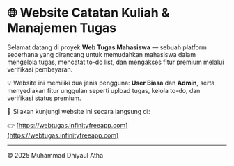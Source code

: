 # 🌐 Website Catatan Kuliah & Manajemen Tugas

Selamat datang di proyek **Web Tugas Mahasiswa** — sebuah platform sederhana yang dirancang untuk memudahkan mahasiswa dalam mengelola tugas, mencatat to-do list, dan mengakses fitur premium melalui verifikasi pembayaran.

💡 Website ini memiliki dua jenis pengguna: **User Biasa** dan **Admin**, serta menyediakan fitur unggulan seperti upload tugas, kelola to-do, dan verifikasi status premium.

🔗 Silakan kunjungi website ini secara langsung di:

👉 [https://webtugas.infinityfreeapp.com](https://webtugas.infinityfreeapp.com)

---

© 2025 Muhammad Dhiyaul Atha

